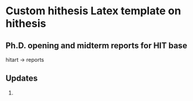 # Custom hithesis Latex template on hithesis

## Ph.D. opening and midterm reports for HIT base

hitart -> reports

## Updates

1. 
